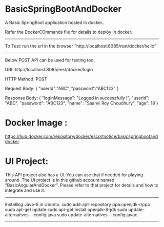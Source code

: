 # BasicSpringBootAndDocker
A Basic SpringBoot application hosted in docker..

Refer the DockerCOmmands file for details to deploy in docker.

------------------------------------------------------------------------
To Test:
run the url in the browser "http://localhost:8085/rest/docker/hello"

------------------------------------------------------------------------

Below POST API can be used for testing too:

URL:http://localhost:8085/rest/docker/login

HTTP Method: POST

Request Body: 
{
	"userId":"ABC",
	"password":"ABC123"
}

Response Body: 
{
    "loginMessage": "Logged in successfully !",
    "userId": "ABC",
    "password": "ABC123",
    "name": "Saanvi Roy Choudhury",
    "age": 18 
}

# Docker Image :

https://hub.docker.com/repository/docker/escortnotice/basicspringbootanddocker

# UI Project:

This API project also has a UI. You can use that if needed for playing around. The UI project is in this github account
named "BasicAngularAndDocker". Please refer to that project for details and how to integrate and use it.

-----------------------------------------------------------------------

Installing Java-8 in Ubuntu: 
sudo add-apt-repository ppa:openjdk-r/ppa
sudo apt-get update
sudo apt-get install openjdk-8-jdk
sudo update-alternatives --config java
sudo update-alternatives --config javac

----------------------------------------------------------------------

